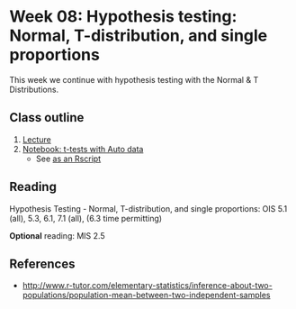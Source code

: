 # Week 08: Hypothesis testing: Normal, T-distribution, and single proportions

This week we continue with hypothesis testing with the Normal & T Distributions.

## Class outline

 1. [Lecture](lecture8_toupload.pdf)
 1. [Notebook: t-tests with Auto data](prep_part1_tTest_withAutos.ipynb)
	* See [as an Rscript](Rscripts/prep_part1_tTest_withAutos.R)	

## Reading

Hypothesis Testing - Normal, T-distribution, and single proportions: OIS 5.1 (all), 5.3, 6.1, 7.1 (all), (6.3 time permitting)

**Optional** reading: MIS 2.5

## References

 * http://www.r-tutor.com/elementary-statistics/inference-about-two-populations/population-mean-between-two-independent-samples
